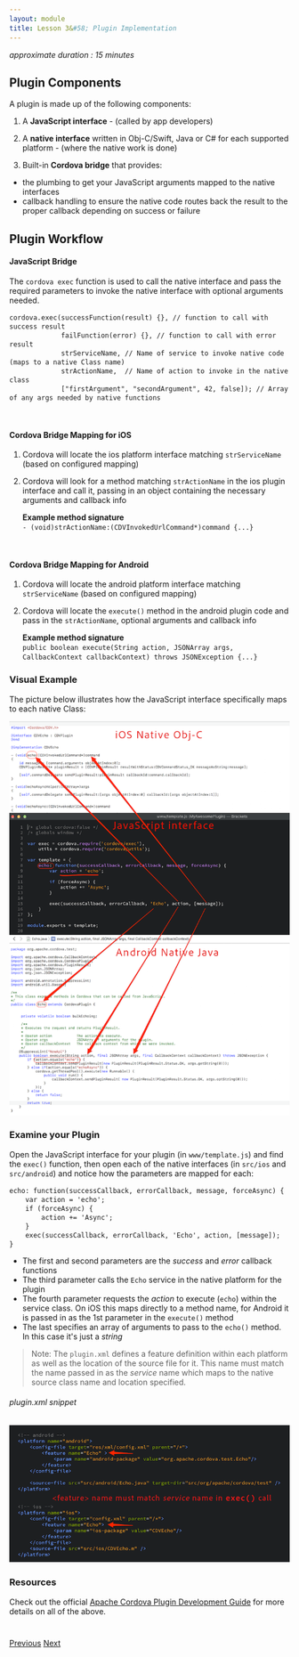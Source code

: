 ```yaml
---
layout: module
title: Lesson 3&#58; Plugin Implementation
---
```


_approximate duration : 15 minutes_

## Plugin Components
A plugin is made up of the following components:

1. A **JavaScript interface** - (called by app developers)

1. A **native interface** written in Obj-C/Swift, Java or C# for each supported platform - (where the native work is done)

1. Built-in **Cordova bridge** that provides:
  - the plumbing to get your JavaScript arguments mapped to the native interfaces
  - callback handling to ensure the native code routes back the result to the proper callback depending on success or failure

## Plugin Workflow

#### JavaScript Bridge
The `cordova exec` function is used to call the native interface and pass the required parameters to invoke the native interface with optional arguments needed. 

    cordova.exec(successFunction(result) {}, // function to call with success result
                 failFunction(error) {}, // function to call with error result
                 strServiceName, // Name of service to invoke native code (maps to a native Class name)
                 strActionName,  // Name of action to invoke in the native class
                 ["firstArgument", "secondArgument", 42, false]); // Array of any args needed by native functions

<br>

#### Cordova Bridge Mapping for iOS

1. Cordova will locate the ios platform interface matching `strServiceName` (based on configured mapping)
1. Cordova will look for a method matching `strActionName` in the ios plugin interface and call it, passing in an object containing the necessary arguments and callback info

   **Example method signature**<br>
   `- (void)strActionName:(CDVInvokedUrlCommand*)command {...}`

<br>

#### Cordova Bridge Mapping for Android

1. Cordova will locate the android platform interface matching `strServiceName` (based on configured mapping)
1. Cordova will locate the `execute()` method in the android plugin code and pass in the `strActionName`, optional arguments and callback info

   **Example method signature**<br> 
   `public boolean execute(String action, JSONArray args, CallbackContext callbackContext) throws JSONException {...}`

### Visual Example
The picture below illustrates how the JavaScript interface specifically maps to each native Class:

![](images/plugin-mapping.png)

### Examine your Plugin
Open the JavaScript interface for your plugin (in `www/template.js`) and find the `exec()` function, then open each of the native interfaces (in `src/ios` and `src/android`) and notice how the parameters are mapped for each:

    echo: function(successCallback, errorCallback, message, forceAsync) {
        var action = 'echo';
        if (forceAsync) {
            action += 'Async';
        }
        exec(successCallback, errorCallback, 'Echo', action, [message]);
    }

  - The first and second parameters are the _success_ and _error_ callback functions
  - The third parameter calls the `Echo` service in the native platform for the plugin
  - The fourth parameter requests the _action_ to execute (`echo`) within the service class. On iOS this maps directly to a method name, for Android it is passed in as the 1st parameter in the `execute()` method
  - The last specifies an array of arguments to pass to the `echo()` method. In this case it's just a _string_ 

>Note: The `plugin.xml` defines a feature definition within each platform as well as the location of the source file for it. This name must match the name passed in as the _service_ name which maps to the native source class name and location specified.

###### plugin.xml snippet
 ![](images/plugin-xml-feature.png)


### Resources
Check out the official [Apache Cordova Plugin Development Guide](http://cordova.apache.org/docs/en/latest/guide/hybrid/plugins/index.html) for more details on all of the above. 


<div class="row" style="margin-top:40px;">
<div class="col-sm-12">
<a href="lesson2.html" class="btn btn-default"><i class="glyphicon glyphicon-chevron-left"></i> Previous</a>
<a href="lesson4.html" class="btn btn-default pull-right">Next <i class="glyphicon
glyphicon-chevron-right"></i></a>
</div>
</div>
